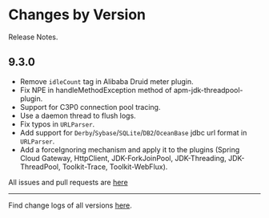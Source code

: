 Changes by Version
==================
Release Notes.

9.3.0
------------------

* Remove `idleCount` tag in Alibaba Druid meter plugin.
* Fix NPE in handleMethodException method of apm-jdk-threadpool-plugin.
* Support for C3P0 connection pool tracing.
* Use a daemon thread to flush logs.
* Fix typos in `URLParser`.
* Add support for `Derby`/`Sybase`/`SQLite`/`DB2`/`OceanBase` jdbc url format in `URLParser`.
* Add a forceIgnoring mechanism and apply it to the plugins (Spring Cloud Gateway, HttpClient, JDK-ForkJoinPool, JDK-Threading, JDK-ThreadPool, Toolkit-Trace, Toolkit-WebFlux).

All issues and pull requests are [here](https://github.com/apache/skywalking/milestone/213?closed=1)

------------------
Find change logs of all versions [here](changes).
